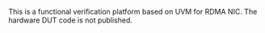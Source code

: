 This is a functional verification platform based on UVM for RDMA NIC. The hardware DUT code is not published.